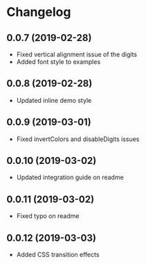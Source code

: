 # Changelog

## 0.0.7 (2019-02-28)
- Fixed vertical alignment issue of the digits
- Added font style to examples

## 0.0.8 (2019-02-28)
- Updated inline demo style

## 0.0.9 (2019-03-01)
- Fixed invertColors and disableDigits issues

## 0.0.10 (2019-03-02)
- Updated integration guide on readme

## 0.0.11 (2019-03-02)
- Fixed typo on readme

## 0.0.12 (2019-03-03)
- Added CSS transition effects